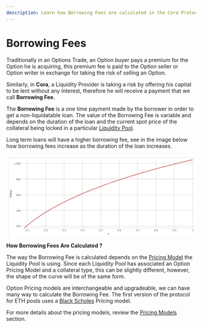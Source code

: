 ```yaml
---
description: Learn how Borrowing Fees are calculated in the Cora Protocol
---
```


# Borrowing Fees

Traditionally in an Options Trade, an Option buyer pays a premium for the Option he is acquiring, this premium fee is paid to the Option seller or Option writer in exchange for taking the risk of selling an Option.

Similarly, in **Cora**, a Liquidity Provider is taking a risk by offering his capital to be lent without any interest, therefore he will receive a payment that we call **Borrowing Fee.**

The **Borrowing Fee** is a one time payment made by the borrower in order to get a non-liquidatable loan. The value of the Borrowing Fee is variable and depends on the duration of the loan and the current spot price of the collateral being locked in a particular [Liquidity Pool](lending-pools.md).

Long term loans will have a higher borrowing fee, see in the image below how borrowing fees increase as the duration of the loan increases.

![Loan Duration vs Borrowing Fee for ETH-USDC pools](<../.gitbook/assets/Screenshot 2021-10-30 at 12.36.25.png>)

**How Borrowing Fees Are Calculated ?**

The way the Borrowing Fee is calculated depends on the [Pricing Model](pricing-models/) the Liquidity Pool is using. Since each Liquidity Pool has associated an Option Pricing Model and a collateral type, this can be slightly different, however, the shape of the curve will be of the same form.

Option Pricing models are interchangeable and upgradeable, we can have many way to calculate the Borrowing Fee. The first version of the protocol for ETH pools uses a [Black Scholes](https://www.investopedia.com/terms/b/blackscholes.asp) Pricing model.&#x20;

For more details about the pricing models, review the [Pricing Models](pricing-models/) section.
